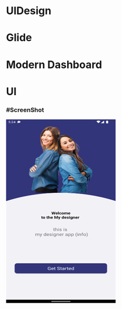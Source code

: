 # UIDesign
# Glide
# Modern Dashboard
# UI

<h3>#ScreenShot</h3>
<img
  src="/screen/image1.png"
  alt="Screen Shot 1"
  title="Screen Shot 1"
  style="display: inline-block; margin: 0 auto; height: 500px; width: 300px">
 
